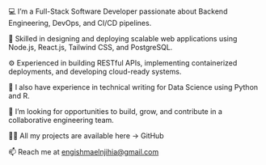 💻 I’m a Full-Stack Software Developer passionate about Backend Engineering, DevOps, and CI/CD pipelines.

🚀 Skilled in designing and deploying scalable web applications using Node.js, React.js, Tailwind CSS, and PostgreSQL.

⚙️ Experienced in building RESTful APIs, implementing containerized deployments, and developing cloud-ready systems.

📘 I also have experience in technical writing for Data Science using Python and R.

🤝 I’m looking for opportunities to build, grow, and contribute in a collaborative engineering team.

👨‍💻 All my projects are available here → GitHub

📫 Reach me at engishmaelnjihia@gmail.com

